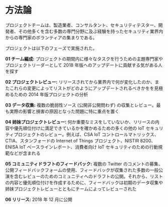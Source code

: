 # 方法論
プロジェクトチームは、製造業者、コンサルタント、セキュリティテスター、開発者、その他多くを含む多数の専門分野に及ぶ経験を持ったセキュリティ業界内からの専門家のボランティアの集まりである。

プロジェクトは以下のフェーズで実施された。

**01 チーム編成:**
  プロジェクトの期間内に様々なタスクを行うための主題専門家やプロジェクトリーダーとして 2018 年版へのアップデートに貢献する気がある人を探す

**02 プロジェクトレビュー:**
リリースされてから業界内で何が変化したのか、またこれらの変更によってリストがどのようにアップデートされるべきかをを見極めるための 2014 年版プロジェクトの分析

**03 データ収集:**
複数の脆弱性ソース (公開非公開問わず) の収集とレビュー。最も実際の影響と損害の原因となった問題に特に重点を置く

**04 姉妹プロジェクトレビュー:**
何か重要なミスをしていないか、リリースの内容や優先順位付けに満足できているかを確かめるための多くの他の IoT セキュリティプロジェクトのレビュー。例えば、CSA IoT コントロールマトリックス、CTIA、スタンフォードの Internet of Things プロジェクト、NISTIR 8200、ENISA IoT ベースラインレポート、消費者向け IoT セキュリティのための行動規範などが含まれる

**05 コミュニティドラフトのフィードバック:**
複数の Twitter のコメントの募集、公開フィードバックフォームの使用、フィードバックが収集された多数の一般公演を含むレビューのためのコミュニティへのドラフトの公開。それから、リストの内容と優先順位付けを作成するために、フィードバックは初期のデータ収集や姉妹プロジェクトレビューとともにチームによってレビューされた

**06 リリース:**
2018 年 12 月に公開
